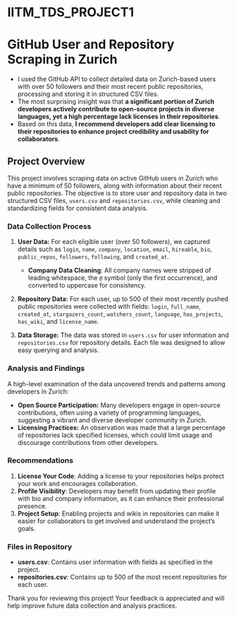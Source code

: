 # IITM_TDS_PROJECT1
# GitHub User and Repository Scraping in Zurich

- I used the GitHub API to collect detailed data on Zurich-based users with over 50 followers and their most recent public repositories, processing and storing it in structured CSV files.
- The most surprising insight was that **a significant portion of Zurich developers actively contribute to open-source projects in diverse languages, yet a high percentage lack licenses in their repositories**.
- Based on this data, **I recommend developers add clear licensing to their repositories to enhance project credibility and usability for collaborators**.

## Project Overview

This project involves scraping data on active GitHub users in Zurich who have a minimum of 50 followers, along with information about their recent public repositories. The objective is to store user and repository data in two structured CSV files, `users.csv` and `repositories.csv`, while cleaning and standardizing fields for consistent data analysis.

### Data Collection Process

1. **User Data:** For each eligible user (over 50 followers), we captured details such as `login`, `name`, `company`, `location`, `email`, `hireable`, `bio`, `public_repos`, `followers`, `following`, and `created_at`.
   - **Company Data Cleaning**: All company names were stripped of leading whitespace, the `@` symbol (only the first occurrence), and converted to uppercase for consistency.
   
2. **Repository Data:** For each user, up to 500 of their most recently pushed public repositories were collected with fields: `login`, `full_name`, `created_at`, `stargazers_count`, `watchers_count`, `language`, `has_projects`, `has_wiki`, and `license_name`.
   
3. **Data Storage:** The data was stored in `users.csv` for user information and `repositories.csv` for repository details. Each file was designed to allow easy querying and analysis.

### Analysis and Findings

A high-level examination of the data uncovered trends and patterns among developers in Zurich:
- **Open Source Participation:** Many developers engage in open-source contributions, often using a variety of programming languages, suggesting a vibrant and diverse developer community in Zurich.
- **Licensing Practices:** An observation was made that a large percentage of repositories lack specified licenses, which could limit usage and discourage contributions from other developers.

### Recommendations

1. **License Your Code**: Adding a license to your repositories helps protect your work and encourages collaboration.
2. **Profile Visibility**: Developers may benefit from updating their profile with bio and company information, as it can enhance their professional presence.
3. **Project Setup**: Enabling projects and wikis in repositories can make it easier for collaborators to get involved and understand the project’s goals.

### Files in Repository

- **users.csv**: Contains user information with fields as specified in the project.
- **repositories.csv**: Contains up to 500 of the most recent repositories for each user.

Thank you for reviewing this project! Your feedback is appreciated and will help improve future data collection and analysis practices.
